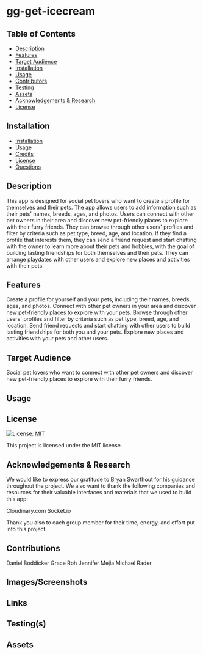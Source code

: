 # gg-get-icecream

## Table of Contents
- [Description](#description)
- [Features](#features)
- [Target Audience](#target-audience)
- [Installation](#installation)
- [Usage](#usage)
- [Contributors](#contributors)
- [Testing](#testing)
- [Assets](#assets)
- [Acknowledgements & Research](#acknowledgements--research)
- [License](#license)

## Installation
- [Installation](#installation)
- [Usage](#usage)
- [Credits](#credits)
- [License](#license)
- [Questions](#questions)


## Description
This app is designed for social pet lovers who want to create a profile for themselves and their pets. The app allows users to add information such as their pets' names, breeds, ages, and photos. Users can connect with other pet owners in their area and discover new pet-friendly places to explore with their furry friends. They can browse through other users' profiles and filter by criteria such as pet type, breed, age, and location. If they find a profile that interests them, they can send a friend request and start chatting with the owner to learn more about their pets and hobbies, with the goal of building lasting friendships for both themselves and their pets. They can arrange playdates with other users and explore new places and activities with their pets.

## Features

Create a profile for yourself and your pets, including their names, breeds, ages, and photos.
Connect with other pet owners in your area and discover new pet-friendly places to explore with your pets.
Browse through other users' profiles and filter by criteria such as pet type, breed, age, and location.
Send friend requests and start chatting with other users to build lasting friendships for both you and your pets.
Explore new places and activities with your pets and other users.

## Target Audience
Social pet lovers who want to connect with other pet owners and discover new pet-friendly places to explore with their furry friends.

## Usage

## License
[![License: MIT](https://img.shields.io/badge/License-MIT-blue.svg)](https://opensource.org/licenses/MIT)
  
  This project is licensed under the MIT license.

## Acknowledgements & Research
We would like to express our gratitude to Bryan Swarthout for his guidance throughout the project. We also want to thank the following companies and resources for their valuable interfaces and materials that we used to build this app:

Cloudinary.com
Socket.io

Thank you also to each group member for their time, energy, and effort put into this project.

## Contributions
Daniel Boddicker
Grace Roh
Jennifer Mejia
Michael Rader

## Images/Screenshots

## Links

## Testing(s)
<!-- [Heroku Deployment](heroku link here)
[Link Description](link here) -->

## Assets
<!-- [!img-description](link here) -->
<!--  -->
